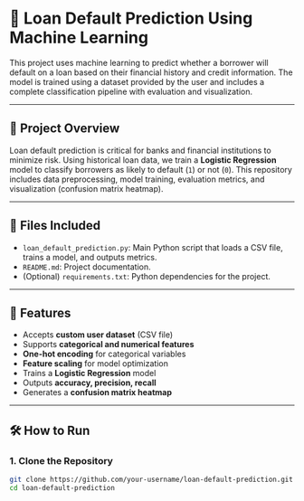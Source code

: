 # 💸 Loan Default Prediction Using Machine Learning

This project uses machine learning to predict whether a borrower will default on a loan based on their financial history and credit information. The model is trained using a dataset provided by the user and includes a complete classification pipeline with evaluation and visualization.

---

## 📌 Project Overview

Loan default prediction is critical for banks and financial institutions to minimize risk. Using historical loan data, we train a **Logistic Regression** model to classify borrowers as likely to default (`1`) or not (`0`). This repository includes data preprocessing, model training, evaluation metrics, and visualization (confusion matrix heatmap).

---

## 📂 Files Included

- `loan_default_prediction.py`: Main Python script that loads a CSV file, trains a model, and outputs metrics.
- `README.md`: Project documentation.
- (Optional) `requirements.txt`: Python dependencies for the project.

---

## 🧠 Features

- Accepts **custom user dataset** (CSV file)
- Supports **categorical and numerical features**
- **One-hot encoding** for categorical variables
- **Feature scaling** for model optimization
- Trains a **Logistic Regression** model
- Outputs **accuracy, precision, recall**
- Generates a **confusion matrix heatmap**

---

## 🛠️ How to Run

### 1. Clone the Repository

```bash
git clone https://github.com/your-username/loan-default-prediction.git
cd loan-default-prediction
